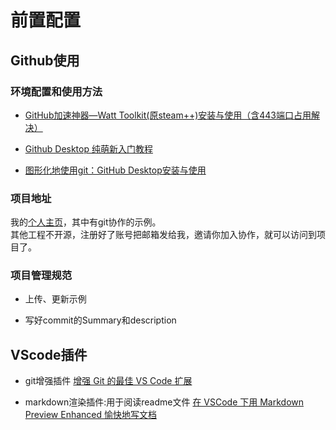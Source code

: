 # 前置配置

## Github使用 

### 环境配置和使用方法
- [GitHub加速神器—Watt Toolkit(原steam++)安装与使用（含443端口占用解决）](https://blog.csdn.net/AI_dataloads/article/details/134406009)

- [Github Desktop 纯萌新入门教程](https://zhuanlan.zhihu.com/p/419092209)

- [图形化地使用git：GitHub Desktop安装与使用](https://zhuanlan.zhihu.com/p/666417763)

### 项目地址
我的[个人主页](https://github.com/YuchiZuo)，其中有git协作的示例。  
其他工程不开源，注册好了账号把邮箱发给我，邀请你加入协作，就可以访问到项目了。

### 项目管理规范
- 上传、更新示例

- 写好commit的Summary和description

## VScode插件
- git增强插件
[增强 Git 的最佳 VS Code 扩展](https://www.zhihu.com/tardis/zm/art/438758692?source_id=1005)

- markdown渲染插件:用于阅读readme文件
[在 VSCode 下用 Markdown Preview Enhanced 愉快地写文档](https://zhuanlan.zhihu.com/p/56699805)